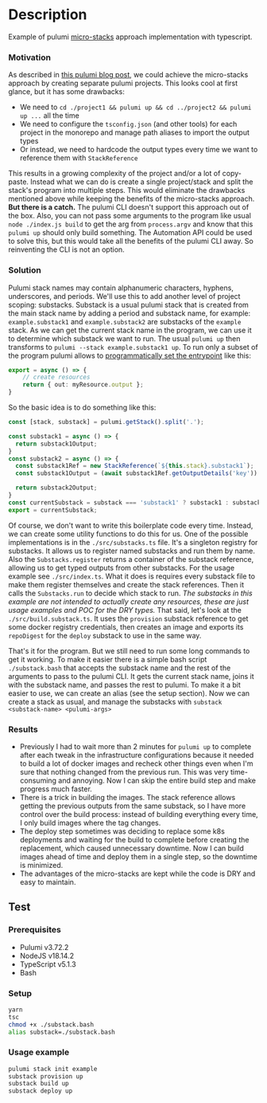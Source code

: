 # Description
Example of pulumi [micro-stacks](https://www.pulumi.com/docs/using-pulumi/organizing-projects-stacks/#micro-stacks) approach implementation with typescript.

### Motivation
As described in [this pulumi blog post](https://www.pulumi.com/blog/micro-stacks-organizing-pulumi-programs/), we could achieve the micro-stacks approach by creating separate pulumi projects. This looks cool at first glance, but it has some drawbacks:
- We need to `cd ./project1 && pulumi up && cd ../project2 && pulumi up ...` all the time
- We need to configure the `tsconfig.json` (and other tools) for each project in the monorepo and manage path aliases to import the output types 
- Or instead, we need to hardcode the output types every time we want to reference them with `StackReference`

This results in a growing complexity of the project and/or a lot of copy-paste.
Instead what we can do is create a single project/stack and split the stack's program into multiple steps. This would eliminate the drawbacks mentioned above while keeping the benefits of the micro-stacks approach.
**But there is a catch.** 
The pulumi CLI doesn't support this approach out of the box. Also, you can not pass some arguments to the program like usual `node ./index.js build` to get the arg from `process.argv` and know that this `pulumi up` should only build something.
The Automation API could be used to solve this, but this would take all the benefits of the pulumi CLI away. So reinventing the CLI is not an option.

### Solution
Pulumi stack names may contain alphanumeric characters, hyphens, underscores, and periods. We'll use this to add another level of project scoping: substacks. 
Substack is a usual pulumi stack that is created from the main stack name by adding a period and substack name, for example: `example.substack1` and `example.substack2` are substacks of the `example` stack.
As we can get the current stack name in the program, we can use it to determine which substack we want to run. The usual `pulumi up` then transforms to `pulumi --stack example.substack1 up`.
To run only a subset of the program pulumi allows to [programmatically set the entrypoint](https://www.pulumi.com/docs/languages-sdks/javascript/#entrypoint) like this: 
```typescript
export = async () => {
    // create resources
    return { out: myResource.output };
}
```
So the basic idea is to do something like this:
```typescript
const [stack, substack] = pulumi.getStack().split('.');

const substack1 = async () => {
  return substack1Output;
}
const substack2 = async () => {
  const substack1Ref = new StackReference(`${this.stack}.substack1`);
  const substack1Output = (await substack1Ref.getOutputDetails('key')).value as pulumi.Unwrap<ReturnType<typeof stack1>>['key'];

  return substack2Output;
}
const currentSubstack = substack === 'substack1' ? substack1 : substack2;
export = currentSubstack;
```
Of course, we don't want to write this boilerplate code every time. Instead, we can create some utility functions to do this for us. One of the possible implementations is in the `./src/substacks.ts` file.
It's a singleton registry for substacks. It allows us to register named substacks and run them by name. Also the `Substacks.register` returns a container of the substack reference, allowing us to get typed outputs from other substacks. 
For the usage example see `./src/index.ts`. What it does is requires every substack file to make them register themselves and create the stack references. Then it calls the `Substacks.run` to decide which stack to run.
*The substacks in this example are not intended to actually create any resources, these are just usage examples and POC for the DRY types.* That said, let's look at the `./src/build.substack.ts`. It uses the `provision` substack reference to get some docker registry credentials, then creates an image and exports its `repoDigest` for the `deploy` substack to use in the same way.

That's it for the program. But we still need to run some long commands to get it working. To make it easier there is a simple bash script `./substack.bash` that accepts the substack name and the rest of the arguments to pass to the pulumi CLI. It gets the current stack name, joins it with the substack name, and passes the rest to pulumi. To make it a bit easier to use, we can create an alias (see the setup section). Now we can create a stack as usual, and manage the substacks with `substack <substack-name> <pulumi-args>`

### Results
- Previously I had to wait more than 2 minutes for `pulumi up` to complete after each tweak in the infrastructure configurations because it needed to build a lot of docker images and recheck other things even when I'm sure that nothing changed from the previous run. This was very time-consuming and annoying. Now I can skip the entire build step and make progress much faster. 
- There is a trick in building the images. The stack reference allows getting the previous outputs from the same substack, so I have more control over the build process: instead of building everything every time, I only build images where the tag changes. 
- The deploy step sometimes was deciding to replace some k8s deployments and waiting for the build to complete before creating the replacement, which caused unnecessary downtime. Now I can build images ahead of time and deploy them in a single step, so the downtime is minimized.
- The advantages of the micro-stacks are kept while the code is DRY and easy to maintain.

## Test
### Prerequisites
- Pulumi v3.72.2
- NodeJS v18.14.2
- TypeScript v5.1.3
- Bash

### Setup
```bash
yarn
tsc
chmod +x ./substack.bash
alias substack=./substack.bash
```

### Usage example
```bash
pulumi stack init example
substack provision up
substack build up
substack deploy up
```
